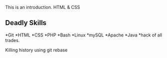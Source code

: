 This is an introduction.
HTML & CSS

Deadly Skills
-------------
*Git
*HTML
*CSS
*PHP
*Bash
*Linux
*mySQL
*Apache
*Java
*hack of all trades.

Killing history using git rebase
